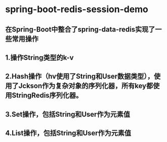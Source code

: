 # spring-boot-redis-session-demo
## 在Spring-Boot中整合了spring-data-redis实现了一些常用操作
## 1.操作String类型的k-v
## 2.Hash操作（hv使用了String和User数据类型），使用了Jckson作为复杂对象的序列化器，所有key都使用StringRedis序列化器。
## 3.Set操作，包括String和User作为元素值
## 4.List操作，包括String和User作为元素值
